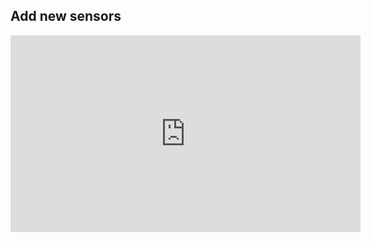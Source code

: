 ## Add new sensors

<iframe width="560" height="315" src="https://www.youtube.com/embed/Qw3D39gVC08" frameborder="0" allow="accelerometer; autoplay; encrypted-media; gyroscope; picture-in-picture" allowfullscreen></iframe>